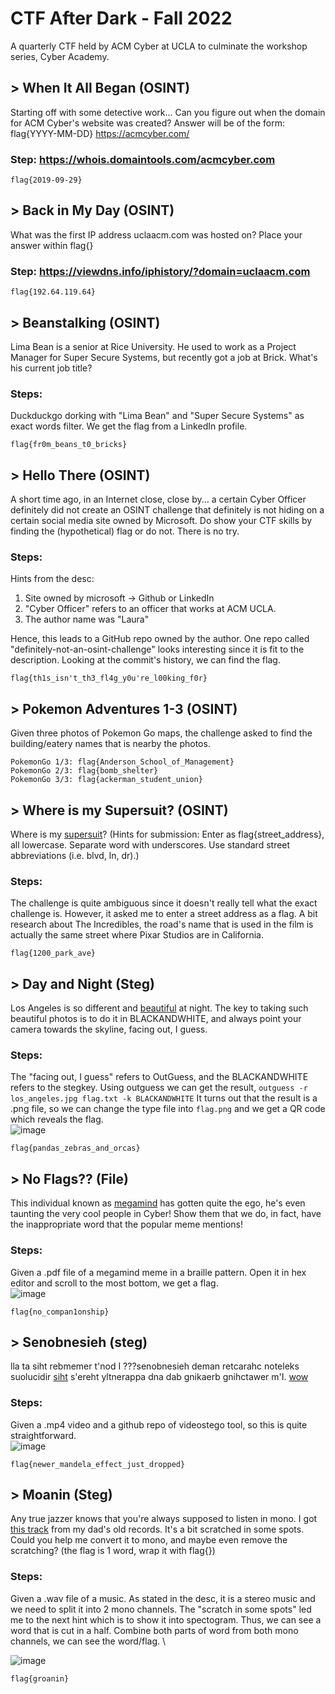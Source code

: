 # CTF After Dark - Fall 2022
A quarterly CTF held by ACM Cyber at UCLA to culminate the workshop series, Cyber Academy.

## > When It All Began (OSINT)
Starting off with some detective work... Can you figure out when the domain for ACM Cyber's website was created? Answer will be of the form: flag{YYYY-MM-DD} https://acmcyber.com/

### Step: https://whois.domaintools.com/acmcyber.com
```
flag{2019-09-29}
```
## > Back in My Day (OSINT)
What was the first IP address uclaacm.com was hosted on? Place your answer within flag{}

### Step: https://viewdns.info/iphistory/?domain=uclaacm.com
```
flag{192.64.119.64}
```
## > Beanstalking (OSINT)
Lima Bean is a senior at Rice University. He used to work as a Project Manager for Super Secure Systems, but recently got a job at Brick. What's his current job title?

### Steps:
Duckduckgo dorking with "Lima Bean" and "Super Secure Systems" as exact words filter. We get the flag from a LinkedIn profile.
```
flag{fr0m_beans_t0_bricks}
```
## > Hello There (OSINT)
A short time ago, in an Internet close, close by... a certain Cyber Officer definitely did not create an OSINT challenge that definitely is not hiding on a certain social media site owned by Microsoft. Do show your CTF skills by finding the (hypothetical) flag or do not. There is no try.

### Steps:
Hints from the desc:
1. Site owned by microsoft -> Github or LinkedIn
2. "Cyber Officer" refers to an officer that works at ACM UCLA.
3. The author name was "Laura"

Hence, this leads to a GitHub repo owned by the author. One repo called "definitely-not-an-osint-challenge" looks interesting since it is fit to the description. Looking at the commit's history, we can find the flag.

```
flag{th1s_isn't_th3_fl4g_y0u're_l00king_f0r}
```

## > Pokemon Adventures 1-3 (OSINT)
Given three photos of Pokemon Go maps, the challenge asked to find the building/eatery names that is nearby the photos.
```
PokemonGo 1/3: flag{Anderson_School_of_Management}
PokemonGo 2/3: flag{bomb_shelter}
PokemonGo 3/3: flag{ackerman_student_union}
```
## > Where is my Supersuit? (OSINT)
Where is my [supersuit](https://acmcyber.com/static/files/2b88871584d66cff/secretsuit.png)? (Hints for submission: Enter as flag{street_address}, all lowercase. Separate word with underscores. Use standard street abbreviations (i.e. blvd, ln, dr).)

### Steps:
The challenge is quite ambiguous since it doesn't really tell what the exact challenge is. However, it asked me to enter a street address as a flag.
A bit research about The Incredibles, the road's name that is used in the film is actually the same street where Pixar Studios are in California.
```
flag{1200_park_ave}
```

## > Day and Night (Steg)
Los Angeles is so different and [beautiful](https://acmcyber.com/static/files/7983b9ad984e324b/los_angeles.jpg) at night. The key to taking such beautiful photos is to do it in BLACKANDWHITE, and always point your camera towards the skyline, facing out, I guess.

### Steps:
The "facing out, I guess" refers to OutGuess, and the BLACKANDWHITE refers to the stegkey. Using outguess we can get the result, ``outguess -r los_angeles.jpg flag.txt -k BLACKANDWHITE``
It turns out that the result is a .png file, so we can change the type file into ``flag.png`` and we get a QR code which reveals the flag. \
![image](https://user-images.githubusercontent.com/63649797/203041341-93c1fde4-5ad3-4aab-bb14-5308742f13e2.png)
```
flag{pandas_zebras_and_orcas}
```

## > No Flags?? (File)
This individual known as [megamind](https://acmcyber.com/static/files/51026a428002bf94/megamind.pdf) has gotten quite the ego, he's even taunting the very cool people in Cyber! Show them that we do, in fact, have the inappropriate word that the popular meme mentions!

### Steps:
Given a .pdf file of a megamind meme in a braille pattern. Open it in hex editor and scroll to the most bottom, we get a flag. \
![image](https://user-images.githubusercontent.com/63649797/203041746-0743f043-72aa-415f-9492-71c56b995176.png)
```
flag{no_compan1onship}
```

## > Senobnesieh (steg)
lla ta siht rebmemer t'nod I ???senobnesieh deman retcarahc noteleks suolucidir [siht](https://acmcyber.com/static/files/e8350154bad3f643/senobnesieh.lmao) s'ereht yltnerappa dna dab gnikaerb gnihctawer m'I. [wow](https://github.com/JavDomGom/videostego)

### Steps:
Given a .mp4 video and a github repo of videostego tool, so this is quite straightforward. \
![image](https://user-images.githubusercontent.com/63649797/203041489-bc79d996-0f35-4527-b7e2-a4c24a77cc59.png)
```
flag{newer_mandela_effect_just_dropped}
```

## > Moanin (Steg)
Any true jazzer knows that you're always supposed to listen in mono. I got [this track](https://acmcyber.com/static/files/ff112ae182d2bab0/moanin.wav) from my dad's old records. It's a bit scratched in some spots. Could you help me convert it to mono, and maybe even remove the scratching? (the flag is 1 word, wrap it with flag{})

### Steps:
Given a .wav file of a music. As stated in the desc, it is a stereo music and we need to split it into 2 mono channels. The "scratch in some spots" led me to the next hint which is to show it into spectogram. Thus, we can see a word that is cut in a half. Combine both parts of word from both mono channels, we can see the word/flag. \

![image](https://user-images.githubusercontent.com/63649797/203041794-c34b77c8-7af0-4314-a7c1-9c78e1b1085a.png)
```
flag{groanin}
``` 
